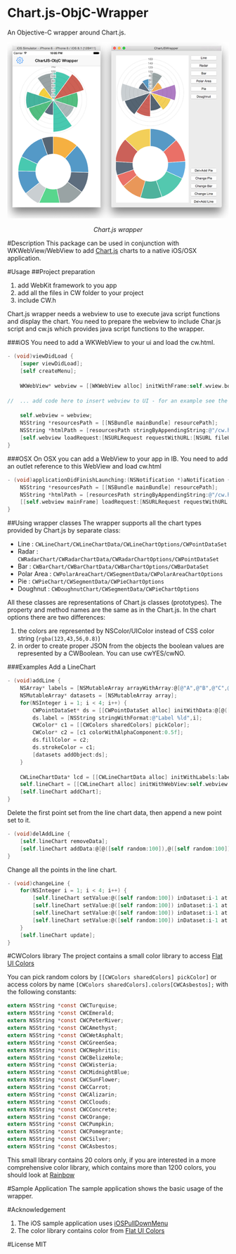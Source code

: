 # Chart.js-ObjC-Wrapper
An Objective-C wrapper around Chart.js. 

<p align="center">
	<img src="doc/sample.png" alt="Sample">
	<p align="center">
		<em>Chart.js wrapper</em>
	</p>
</p>

#Description
This package can be used in conjunction with WKWebView/WebView to add [Chart.js](http://www.chartjs.org) charts to a native iOS/OSX application. 


#Usage
##Project preparation
1. add WebKit framework to you app
2. add all the files in CW folder to your project
3. include CW.h

Chart.js wrapper needs a webview to use to execute java script functions and display the chart. You need to prepare the webview to include Char.js script and cw.js which provides java script functions to the wrapper. 

###iOS
You need to add a WKWebView to your ui and load the cw.html.
```objective-c
- (void)viewDidLoad {
	[super viewDidLoad];
	[self createMenu];
	
	WKWebView* webview = [[WKWebView alloc] initWithFrame:self.wview.bounds];

//  ... add code here to insert webview to UI - for an example see the sample app	

	self.webview = webview;
	NSString *resourcesPath = [[NSBundle mainBundle] resourcePath];
	NSString *htmlPath = [resourcesPath stringByAppendingString:@"/cw.html"];
	[self.webview loadRequest:[NSURLRequest requestWithURL:[NSURL fileURLWithPath:htmlPath]]];
}
```
###OSX
On OSX you can add a WebView to your app in IB. You need to add an outlet reference to this WebView and load cw.html
```objective-c
- (void)applicationDidFinishLaunching:(NSNotification *)aNotification {
	NSString *resourcesPath = [[NSBundle mainBundle] resourcePath];
	NSString *htmlPath = [resourcesPath stringByAppendingString:@"/cw.html"];
	[[self.webview mainFrame] loadRequest:[NSURLRequest requestWithURL:[NSURL fileURLWithPath:htmlPath]]];
}
```
##Using wrapper classes
The wrapper supports all the chart types provided by Chart.js by separate class:
- Line : ```CWLineChart/CWLineChartData/CWLineChartOptions/CWPointDataSet```
- Radar : ```CWRadarChart/CWRadarChartData/CWRadarChartOptions/CWPointDataSet```
- Bar : ```CWBarChart/CWBarChartData/CWBarChartOptions/CWBarDataSet```
- Polar Area : ```CWPolarAreaChart/CWSegmentData/CWPolarAreaChartOptions```
- Pie : ```CWPieChart/CWSegmentData/CWPieChartOptions``` 
- Doughnut : ```CWDoughnutChart/CWSegmentData/CWPieChartOptions```

All these classes are representations of Chart.js classes (prototypes). The property and method names are the same as in the Chart.js.
In the chart options there are two differences:
1. the colors are represented by NSColor/UIColor instead of CSS color string (```rgba(123,43,56,0.8)```)
2. in order to create proper JSON from the objects the boolean values are represented by a CWBoolean. You can use cwYES/cwNO.

###Examples
Add a LineChart
```objective-c
- (void)addLine {
	NSArray* labels = [NSMutableArray arrayWithArray:@[@"A",@"B",@"C",@"D"]];
	NSMutableArray* datasets = [NSMutableArray array];
	for(NSInteger i = 1; i < 4; i++) {
		CWPointDataSet* ds = [[CWPointDataSet alloc] initWithData:@[@([self random:100]),@([self random:100]),@([self random:100]),@([self random:100])]];
		ds.label = [NSString stringWithFormat:@"Label %ld",i];
		CWColor* c1 = [[CWColors sharedColors] pickColor];
		CWColor* c2 = [c1 colorWithAlphaComponent:0.5f];
		ds.fillColor = c2;
		ds.strokeColor = c1;
		[datasets addObject:ds];
	}
	
	CWLineChartData* lcd = [[CWLineChartData alloc] initWithLabels:labels andDataSet:datasets];
	self.lineChart = [[CWLineChart alloc] initWithWebView:self.webview name:@"LineChart1" width:300 height:200 data:lcd options:nil];
	[self.lineChart addChart];
}
```
Delete the first point set from the line chart data, then append a new point set to it.
```objective-c
- (void)delAddLine {
	[self.lineChart removeData];
	[self.lineChart addData:@[@([self random:100]),@([self random:100]),@([self random:100]),@([self random:100])] label:@"W"];
}
```
Change all the points in the line chart.
```objective-c
- (void)changeLine {
	for(NSInteger i = 1; i < 4; i++) {
		[self.lineChart setValue:@([self random:100]) inDataset:i-1 at:0];
		[self.lineChart setValue:@([self random:100]) inDataset:i-1 at:1];
		[self.lineChart setValue:@([self random:100]) inDataset:i-1 at:2];
		[self.lineChart setValue:@([self random:100]) inDataset:i-1 at:3];
	}
	[self.lineChart update];
}
```
#CWColors library
The project contains a small color library to access [Flat UI Colors](http://flatuicolors.com)

You can pick random colors by ```[[CWColors sharedColors] pickColor]``` or access colors by name ```[CWColors sharedColors].colors[CWCAsbestos];``` with the following constants:
```objective-c
extern NSString *const CWCTurquise;
extern NSString *const CWCEmerald;
extern NSString *const CWCPeterRiver;
extern NSString *const CWCAmethyst;
extern NSString *const CWCWetAsphalt;
extern NSString *const CWCGreenSea;
extern NSString *const CWCNephritis;
extern NSString *const CWCBelizeHole;
extern NSString *const CWCWisteria;
extern NSString *const CWCMidnightBlue;
extern NSString *const CWCSunFlower;
extern NSString *const CWCCarrot;
extern NSString *const CWCAlizarin;
extern NSString *const CWCClouds;
extern NSString *const CWCConcrete;
extern NSString *const CWCOrange;
extern NSString *const CWCPumpkin;
extern NSString *const CWCPomegrante;
extern NSString *const CWCSilver;
extern NSString *const CWCAsbestos;
```
This small library contains 20 colors only, if you are interested in a more comprehensive color library, which contains more than 1200 colors, you should look at [Rainbow](https://github.com/NorthernRealities/Rainbow)

#Sample Application
The sample application shows the basic usage of the wrapper.

#Acknowledgement
1. The iOS sample application uses [iOSPullDownMenu](https://github.com/BernardGatt/iOSPullDownMenu)
2. The color library contains color from [Flat UI Colors](http://flatuicolors.com)

#License
MIT

